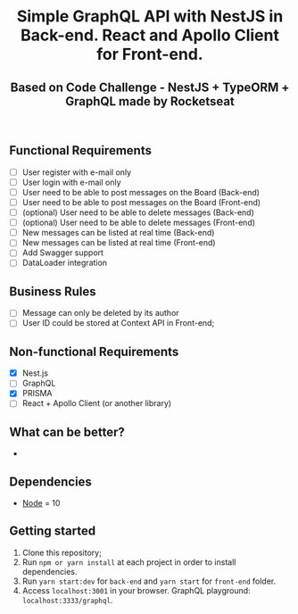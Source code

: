 <h1 align="center">
Simple GraphQL API with NestJS in Back-end. React and Apollo Client for Front-end.
</h1>
<h2 align="center">
Based on Code Challenge - NestJS + TypeORM + GraphQL made by Rocketseat
</h2>
<br/>

## Functional Requirements

- [ ] User register with e-mail only
- [ ] User login with e-mail only
- [ ] User need to be able to post messages on the Board (Back-end)
- [ ] User need to be able to post messages on the Board (Front-end)
- [ ] (optional) User need to be able to delete messages (Back-end)
- [ ] (optional) User need to be able to delete messages (Front-end)
- [ ] New messages can be listed at real time (Back-end)
- [ ] New messages can be listed at real time (Front-end)
- [ ] Add Swagger support
- [ ] DataLoader integration

## Business Rules

- [ ] Message can only be deleted by its author
- [ ] User ID could be stored at Context API in Front-end;

## Non-functional Requirements

- [x] Nest.js
- [ ] GraphQL
- [x] PRISMA
- [ ] React + Apollo Client (or another library)

## What can be better?

- 

## Dependencies

- [Node](https://nodejs.org/en/) = 10

## Getting started

1. Clone this repository;<br />
2. Run `npm or yarn install` at each project in order to install dependencies.<br />
3. Run `yarn start:dev` for `back-end` and `yarn start` for `front-end` folder.<br />
4. Access `localhost:3001` in your browser. GraphQL playground: `localhost:3333/graphql`.<br />
